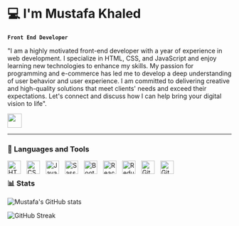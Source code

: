 # 💻 I'm Mustafa Khaled

**`Front End Developer`**

"I am a highly motivated front-end developer with a year of experience in web development. I specialize in HTML, CSS, and JavaScript and enjoy learning new technologies to enhance my skills. My passion for programming and e-commerce has led me to develop a deep understanding of user behavior and user experience. I am committed to delivering creative and high-quality solutions that meet clients' needs and exceed their expectations. Let's connect and discuss how I can help bring your digital vision to life".


  <p align="left"> <a href="https://www.linkedin.com/in/the-mustafa-khaled/" target="_blank" rel="noreferrer"><img src="https://raw.githubusercontent.com/danielcranney/readme-generator/main/public/icons/socials/linkedin.svg" width="32" height="32" /></a> </p>
  


---

### 🧰 Languages and Tools
<img align="left" alt="HTML" width="30px" style="padding-right:10px;" src="https://cdn.jsdelivr.net/gh/devicons/devicon/icons/html5/html5-plain.svg" />
<img align="left" alt="CSS" width="30px" style="padding-right:10px;" src="https://cdn.jsdelivr.net/gh/devicons/devicon/icons/css3/css3-plain.svg" />
<img align="left" alt="JavaScript" width="30px" style="padding-right:10px;" src="https://cdn.jsdelivr.net/gh/devicons/devicon/icons/javascript/javascript-plain.svg" />
<img align="left" alt="Sass" width="30px" style="padding-right:10px;" src="https://cdn.jsdelivr.net/gh/devicons/devicon/icons/sass/sass-original.svg" />
<img align="left" alt="Bootstrap" width="30px" style="padding-right:10px;" src="https://cdn.jsdelivr.net/gh/devicons/devicon/icons/bootstrap/bootstrap-plain.svg" />
<img align="left" alt="React" width="30px" style="padding-right:10px;" src="https://cdn.jsdelivr.net/gh/devicons/devicon/icons/react/react-original.svg" />
<img align="left" alt="Redux" width="30px" style="padding-right:10px;" src="https://cdn.jsdelivr.net/gh/devicons/devicon/icons/redux/redux-original.svg" />
<img align="left" alt="Git" width="30px" style="padding-right:10px;" src="https://cdn.jsdelivr.net/gh/devicons/devicon/icons/git/git-original.svg" />
<img align="left" alt="GitHub" width="30px" style="padding-right:10px;" src="https://cdn.jsdelivr.net/gh/devicons/devicon/icons/github/github-original.svg" />


<br />

### 📊 Stats

![Mustafa's GitHub stats](https://github-readme-stats.vercel.app/api?username=mustafa-khaled&show_icons=true&theme=gruvbox)

 ![GitHub Streak](https://streak-stats.demolab.com/?user=mustafa-khaled&theme=gruvbox&border_radius=4.5) 
 

#

